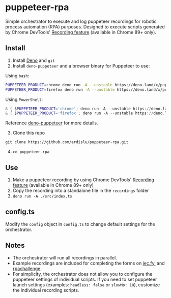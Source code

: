 # puppeteer-rpa

Simple orchestrator to execute and log puppeteer recordings for robotic process automation (RPA) purposes. Designed to execute scripts generated by Chrome DevTools' [Recording feature](https://developers.google.com/web/updates/2021/01/devtools#record) (available in Chrome 89+ only).

## Install

1. Install [Deno](https://deno.land/) and `git`
2. Install `deno-puppeteer` and a browser binary for Puppeteer to use:

Using `bash`:

```bash
PUPPETEER_PRODUCT=chrome deno run -A --unstable https://deno.land/x/puppeteer@9.0.2/install.ts
PUPPETEER_PRODUCT=firefox deno run -A --unstable https://deno.land/x/puppeteer@9.0.2/install.ts
```

Using `PowerShell`:

```PowerShell
& { $PUPPETEER_PRODUCT='chrome'; deno run -A --unstable https://deno.land/x/puppeteer@9.0.2/install.ts }
& { $PUPPETEER_PRODUCT='firefox'; deno run -A --unstable https://deno.land/x/puppeteer@9.0.2/install.ts }
```

Reference [deno-puppeteer](https://github.com/lucacasonato/deno-puppeteer) for more details.

3. Clone this repo

```
git clone https://github.com/ardislu/puppeteer-rpa.git
```

4. `cd puppeteer-rpa`

## Use

1. Make a puppeteer recording by using Chrome DevTools' [Recording feature](https://developers.google.com/web/updates/2021/01/devtools#record) (available in Chrome 89+ only)
2. Copy the recording into a standalone file in the `recordings` folder
3. `deno run -A ./src/index.ts`

## config.ts

Modify the `config` object in `config.ts` to change default settings for the orchestrator.

## Notes

- The orchestrator will run all recordings in parallel.
- Example recordings are included for completing the forms on [jec.fyi](https://jec.fyi/demo/recorder) and [rpachallenge](http://www.rpachallenge.com/).
- For simplicity, the orchestrator does not allow you to configure the puppeteer settings of individual scripts. If you need to set puppeteer launch settings (examples: `headless: false` or `slowMo: 10`), customize the individual recording scripts.
